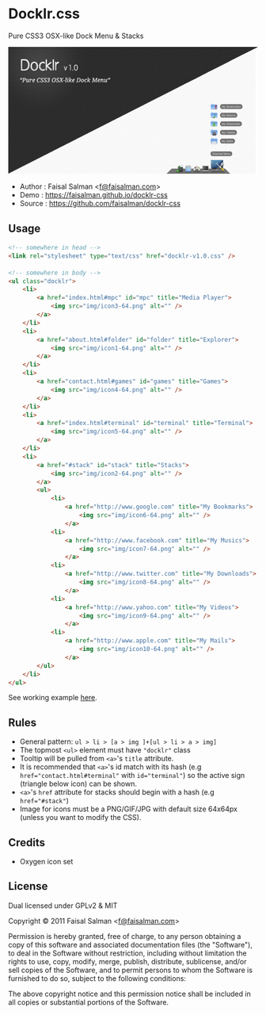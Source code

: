 # Docklr.css

Pure CSS3 OSX-like Dock Menu & Stacks

![docklr-img](https://raw.githubusercontent.com/faisalman/docklr-css/master/Docklr.png)

* Author    : Faisal Salman <<f@faisalman.com>>
* Demo      : https://faisalman.github.io/docklr-css
* Source    : https://github.com/faisalman/docklr-css

## Usage

```html
<!-- somewhere in head -->
<link rel="stylesheet" type="text/css" href="docklr-v1.0.css" />

<!-- somewhere in body -->
<ul class="docklr">
    <li>
        <a href="index.html#mpc" id="mpc" title="Media Player">
            <img src="img/icon3-64.png" alt="" />
        </a>
    </li>
    <li>
        <a href="about.html#folder" id="folder" title="Explorer">
            <img src="img/icon1-64.png" alt="" />
        </a>
    </li>    
    <li>
        <a href="contact.html#games" id="games" title="Games">
            <img src="img/icon4-64.png" alt="" />
        </a>
    </li>
    <li>
        <a href="index.html#terminal" id="terminal" title="Terminal">
            <img src="img/icon5-64.png" alt="" />
        </a>
    </li>
    <li>
        <a href="#stack" id="stack" title="Stacks">
            <img src="img/icon2-64.png" alt="" />
        </a>
        <ul>
            <li>
                <a href="http://www.google.com" title="My Bookmarks">
                    <img src="img/icon6-64.png" alt="" />
                </a>
            <li>
                <a href="http://www.facebook.com" title="My Musics">
                    <img src="img/icon7-64.png" alt="" />
                </a>
            <li>
                <a href="http://www.twitter.com" title="My Downloads">
                    <img src="img/icon8-64.png" alt="" />
                </a>
            <li>
                <a href="http://www.yahoo.com" title="My Videos">
                    <img src="img/icon9-64.png" alt="" />
                </a>
            <li>
                <a href="http://www.apple.com" title="My Mails">
                    <img src="img/icon10-64.png" alt="" />
                </a>
        </ul>
    </li>
</ul>
```

See working example [here](https://faisalman.github.io/docklr-css). 

## Rules

* General pattern: `ul > li > [a > img ]+[ul > li > a > img]`
* The topmost `<ul>` element must have `"docklr"` class
* Tooltip will be pulled from `<a>`'s `title` attribute.
* It is recommended that `<a>`'s id match with its hash (e.g `href="contact.html#terminal"` with `id="terminal"`) so the active sign (triangle below icon) can be shown.
* `<a>`'s `href` attribute for stacks should begin with a hash (e.g `href="#stack"`)
* Image for icons must be a PNG/GIF/JPG with default size 64x64px (unless you want to modify the CSS).

## Credits

* Oxygen icon set

## License

Dual licensed under GPLv2 & MIT

Copyright © 2011 Faisal Salman <<f@faisalman.com>>

Permission is hereby granted, free of charge, to any person obtaining a copy of 
this software and associated documentation files (the "Software"), to deal in 
the Software without restriction, including without limitation the rights to use, 
copy, modify, merge, publish, distribute, sublicense, and/or sell copies of the 
Software, and to permit persons to whom the Software is furnished to do so, 
subject to the following conditions:

The above copyright notice and this permission notice shall be included in all 
copies or substantial portions of the Software.
